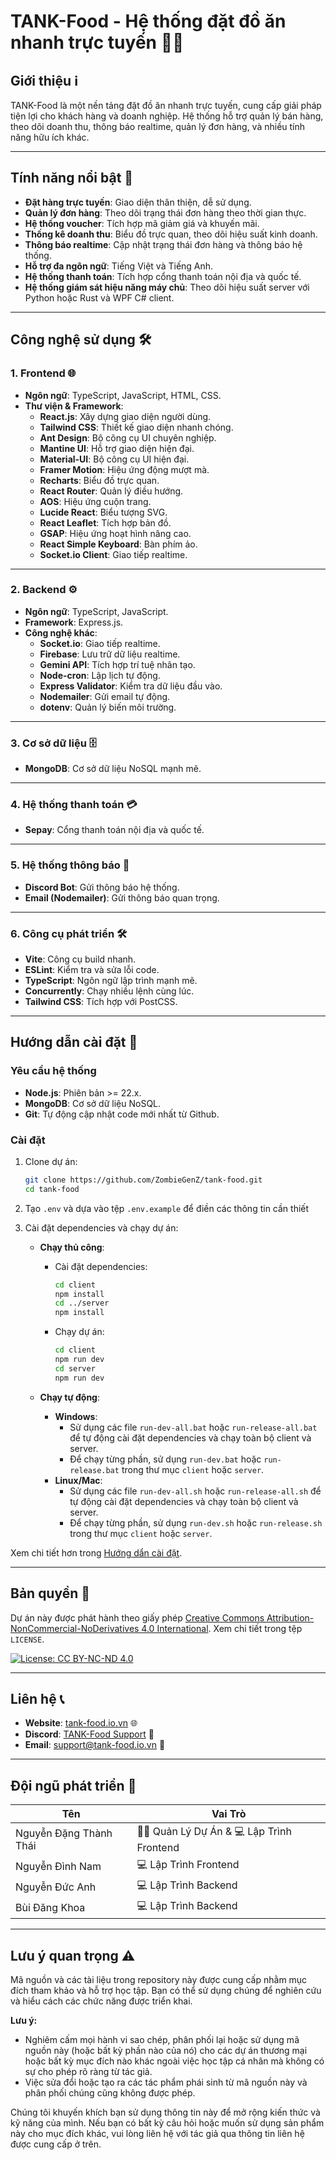 # TANK-Food - Hệ thống đặt đồ ăn nhanh trực tuyến 🍔🍟

## Giới thiệu ℹ️
TANK-Food là một nền tảng đặt đồ ăn nhanh trực tuyến, cung cấp giải pháp tiện lợi cho khách hàng và doanh nghiệp. Hệ thống hỗ trợ quản lý bán hàng, theo dõi doanh thu, thông báo realtime, quản lý đơn hàng, và nhiều tính năng hữu ích khác.

---

## Tính năng nổi bật 🌟
- **Đặt hàng trực tuyến**: Giao diện thân thiện, dễ sử dụng.
- **Quản lý đơn hàng**: Theo dõi trạng thái đơn hàng theo thời gian thực.
- **Hệ thống voucher**: Tích hợp mã giảm giá và khuyến mãi.
- **Thống kê doanh thu**: Biểu đồ trực quan, theo dõi hiệu suất kinh doanh.
- **Thông báo realtime**: Cập nhật trạng thái đơn hàng và thông báo hệ thống.
- **Hỗ trợ đa ngôn ngữ**: Tiếng Việt và Tiếng Anh.
- **Hệ thống thanh toán**: Tích hợp cổng thanh toán nội địa và quốc tế.
- **Hệ thống giám sát hiệu năng máy chủ**: Theo dõi hiệu suất server với Python hoặc Rust và WPF C# client.

---

## Công nghệ sử dụng 🛠️

### **1. Frontend** 🌐
- **Ngôn ngữ**: TypeScript, JavaScript, HTML, CSS.
- **Thư viện & Framework**:
  - **React.js**: Xây dựng giao diện người dùng.
  - **Tailwind CSS**: Thiết kế giao diện nhanh chóng.
  - **Ant Design**: Bộ công cụ UI chuyên nghiệp.
  - **Mantine UI**: Hỗ trợ giao diện hiện đại.
  - **Material-UI**: Bộ công cụ UI hiện đại.
  - **Framer Motion**: Hiệu ứng động mượt mà.
  - **Recharts**: Biểu đồ trực quan.
  - **React Router**: Quản lý điều hướng.
  - **AOS**: Hiệu ứng cuộn trang.
  - **Lucide React**: Biểu tượng SVG.
  - **React Leaflet**: Tích hợp bản đồ.
  - **GSAP**: Hiệu ứng hoạt hình nâng cao.
  - **React Simple Keyboard**: Bàn phím ảo.
  - **Socket.io Client**: Giao tiếp realtime.

---

### **2. Backend** ⚙️
- **Ngôn ngữ**: TypeScript, JavaScript.
- **Framework**: Express.js.
- **Công nghệ khác**:
  - **Socket.io**: Giao tiếp realtime.
  - **Firebase**: Lưu trữ dữ liệu realtime.
  - **Gemini API**: Tích hợp trí tuệ nhân tạo.
  - **Node-cron**: Lập lịch tự động.
  - **Express Validator**: Kiểm tra dữ liệu đầu vào.
  - **Nodemailer**: Gửi email tự động.
  - **dotenv**: Quản lý biến môi trường.

---

### **3. Cơ sở dữ liệu** 🗄️
- **MongoDB**: Cơ sở dữ liệu NoSQL mạnh mẽ.

---

### **4. Hệ thống thanh toán** 💳
- **Sepay**: Cổng thanh toán nội địa và quốc tế.

---

### **5. Hệ thống thông báo** 🔔
- **Discord Bot**: Gửi thông báo hệ thống.
- **Email (Nodemailer)**: Gửi thông báo quan trọng.

---

### **6. Công cụ phát triển** 🛠️
- **Vite**: Công cụ build nhanh.
- **ESLint**: Kiểm tra và sửa lỗi code.
- **TypeScript**: Ngôn ngữ lập trình mạnh mẽ.
- **Concurrently**: Chạy nhiều lệnh cùng lúc.
- **Tailwind CSS**: Tích hợp với PostCSS.

---

## Hướng dẫn cài đặt 🚀

### **Yêu cầu hệ thống**
- **Node.js**: Phiên bản >= 22.x.
- **MongoDB**: Cơ sở dữ liệu NoSQL.
- **Git**: Tự động cập nhật code mới nhất từ Github.

### **Cài đặt**
1. Clone dự án:
   ```bash
   git clone https://github.com/ZombieGenZ/tank-food.git
   cd tank-food
   ```

2. Tạo ``.env`` và dựa vào tệp ``.env.example`` để điền các thông tin cần thiết

3. Cài đặt dependencies và chạy dự án:
   - **Chạy thủ công**:
     - Cài đặt dependencies:
       ```bash
       cd client
       npm install
       cd ../server
       npm install
       ```
     - Chạy dự án:
       ```bash
       cd client
       npm run dev
       cd server
       npm run dev
       ```

   - **Chạy tự động**:
     - **Windows**:
       - Sử dụng các file `run-dev-all.bat` hoặc `run-release-all.bat` để tự động cài đặt dependencies và chạy toàn bộ client và server.
       - Để chạy từng phần, sử dụng `run-dev.bat` hoặc `run-release.bat` trong thư mục `client` hoặc `server`.
     - **Linux/Mac**:
       - Sử dụng các file `run-dev-all.sh` hoặc `run-release-all.sh` để tự động cài đặt dependencies và chạy toàn bộ client và server.
       - Để chạy từng phần, sử dụng `run-dev.sh` hoặc `run-release.sh` trong thư mục `client` hoặc `server`.

Xem chi tiết hơn trong [Hướng dẩn cài đặt](./INSTALLATION_STEPS.md).

---

## Bản quyền 📜
Dự án này được phát hành theo giấy phép [Creative Commons Attribution-NonCommercial-NoDerivatives 4.0 International](https://creativecommons.org/licenses/by-nc-nd/4.0/). Xem chi tiết trong tệp `LICENSE`.

[![License: CC BY-NC-ND 4.0](https://licensebuttons.net/l/by-nc-nd/4.0/88x31.png)](https://creativecommons.org/licenses/by-nc-nd/4.0/)

---

## Liên hệ 📞
- **Website**: [tank-food.io.vn](https://tank-food.io.vn/) 🌐
- **Discord**: [TANK-Food Support](https://discord.gg/7SkzMkFWYN) 💬
- **Email**: support@tank-food.io.vn 📧

---

## Đội ngũ phát triển 👥

| Tên                        | Vai Trò                  |
|----------------------------|-------------------------|
| Nguyễn Đặng Thành Thái     | 👨‍💼 Quản Lý Dự Án & 💻 Lập Trình Frontend |
| Nguyễn Đình Nam            | 💻 Lập Trình Frontend    |
| Nguyễn Đức Anh             | 💻 Lập Trình Backend    |
| Bùi Đăng Khoa              | 💻 Lập Trình Backend    |

---

## Lưu ý quan trọng ⚠️

Mã nguồn và các tài liệu trong repository này được cung cấp nhằm mục đích tham khảo và hỗ trợ học tập. Bạn có thể sử dụng chúng để nghiên cứu và hiểu cách các chức năng được triển khai.

**Lưu ý:**
- Nghiêm cấm mọi hành vi sao chép, phân phối lại hoặc sử dụng mã nguồn này (hoặc bất kỳ phần nào của nó) cho các dự án thương mại hoặc bất kỳ mục đích nào khác ngoài việc học tập cá nhân mà không có sự cho phép rõ ràng từ tác giả.
- Việc sửa đổi hoặc tạo ra các tác phẩm phái sinh từ mã nguồn này và phân phối chúng cũng không được phép.

Chúng tôi khuyến khích bạn sử dụng thông tin này để mở rộng kiến thức và kỹ năng của mình. Nếu bạn có bất kỳ câu hỏi hoặc muốn sử dụng sản phẩm này cho mục đích khác, vui lòng liên hệ với tác giả qua thông tin liên hệ được cung cấp ở trên.
